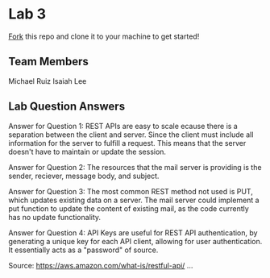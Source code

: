 # Lab 3
[Fork](https://docs.github.com/en/get-started/quickstart/fork-a-repo) this repo and clone it to your machine to get started!

## Team Members
Michael Ruiz
Isaiah Lee
## Lab Question Answers

Answer for Question 1: REST APIs are easy to scale ecause there is a separation between the client and server. Since the client must include all information 
for the server to fulfill a request. This means that the server doesn't have to maintain or update the session. 

Answer for Question 2: The resources that the mail server is providing is the sender, reciever, message body, and subject. 

Answer for Question 3: The most common REST method not used is PUT, which updates existing data on a server. The mail server could implement a put function to update the content of existing mail, as the code currently has no update functionality.

Answer for Question 4: API Keys are useful for REST API authentication, by generating a unique key for each API client, allowing for user authentication. It essentially acts as a "password" of source.

Source: 
https://aws.amazon.com/what-is/restful-api/
...
